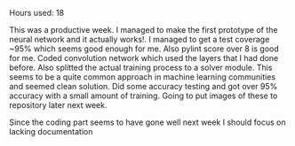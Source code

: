Hours used: 18

This was a productive week. I managed to make the first prototype of the neural network and it actually works!.
I managed to get a test coverage ~95% which seems good enough for me. Also pylint score over 8 is good for me.
Coded convolution network which used the layers that I had done before. Also splitted the actual training process to a solver module.
This seems to be a quite common approach in machine learning communities and seemed clean solution.
Did some accuracy testing and got over 95% accuracy with a small amount of training. Going to put images of these to repository later next week.

Since the coding part seems to have gone well next week I should focus on lacking documentation
